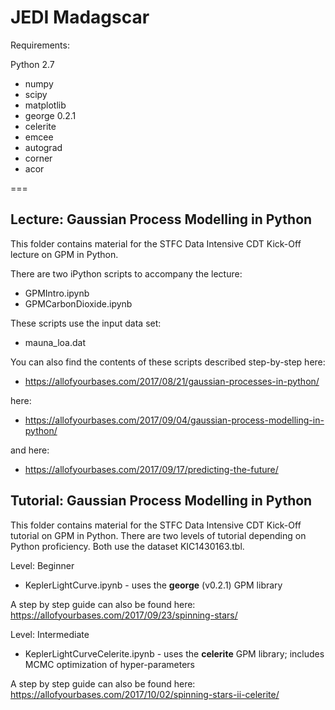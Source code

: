 

JEDI Madagscar
===

Requirements:

Python 2.7

- numpy
- scipy
- matplotlib
- george 0.2.1
- celerite
- emcee
- autograd
- corner
- acor

===

Lecture: Gaussian Process Modelling in Python
---

This folder contains material for the STFC Data Intensive CDT Kick-Off lecture on GPM in Python. 

There are two iPython scripts to accompany the lecture:

 - GPMIntro.ipynb
 - GPMCarbonDioxide.ipynb
 
 These scripts use the input data set:
 
 - mauna_loa.dat
 
 You can also find the contents of these scripts described step-by-step here:
 
 - https://allofyourbases.com/2017/08/21/gaussian-processes-in-python/
 
 here:
 
 - https://allofyourbases.com/2017/09/04/gaussian-process-modelling-in-python/
 
 and here:
 
 - https://allofyourbases.com/2017/09/17/predicting-the-future/
 


Tutorial: Gaussian Process Modelling in Python
---

This folder contains material for the STFC Data Intensive CDT Kick-Off tutorial on GPM in Python. There are two levels of tutorial depending on Python proficiency. Both use the dataset KIC1430163.tbl.

Level: Beginner
- KeplerLightCurve.ipynb - uses the **george** (v0.2.1) GPM library

A step by step guide can also be found here: https://allofyourbases.com/2017/09/23/spinning-stars/

Level: Intermediate
- KeplerLightCurveCelerite.ipynb - uses the **celerite** GPM library; includes MCMC optimization of hyper-parameters

A step by step guide can also be found here: https://allofyourbases.com/2017/10/02/spinning-stars-ii-celerite/
